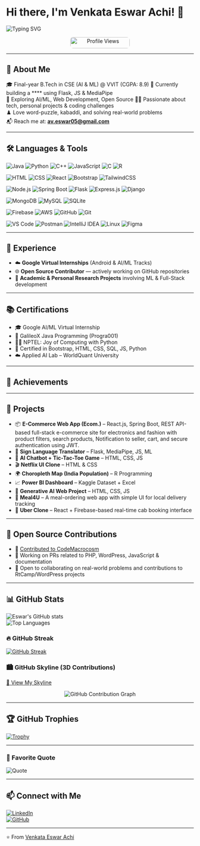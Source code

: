 # Hi there, I'm Venkata Eswar Achi! 👋

![Typing SVG](https://readme-typing-svg.herokuapp.com?color=%2300F700&lines=Welcome+to+my+GitHub+profile!;AI+%26+ML+enthusiast+%7C+Web+Developer+%7C+Open+Source+Contributor)

<p align="center">
  <img src="https://komarev.com/ghpvc/?username=venkataeswarachi&label=Profile%20Views&color=1abc9c&style=flat-square" alt="Profile Views" width="160" height="30" style="border-radius: 8px;" />
</p>

---

## 🚀 About Me
🎓 Final-year B.Tech in CSE (AI & ML) @ VVIT (CGPA: 8.9)
🔭 Currently building a **** using Flask, JS & MediaPipe  
🌱 Exploring AI/ML, Web Development, Open Source 
👨‍💻 Passionate about tech, personal projects & coding challenges  
♟️ Love word-puzzle, kabaddi, and solving real-world problems  
📬 Reach me at: **av.eswar05@gmail.com**

---

## 🛠️ Languages & Tools
<!-- Languages -->
![Java](https://img.shields.io/badge/-Java-007396?style=for-the-badge&logo=java&logoColor=white)
![Python](https://img.shields.io/badge/-Python-3776AB?style=for-the-badge&logo=python&logoColor=white)
![C++](https://img.shields.io/badge/-C++-00599C?style=for-the-badge&logo=c%2B%2B&logoColor=white)
![JavaScript](https://img.shields.io/badge/-JavaScript-F7DF1E?style=for-the-badge&logo=javascript&logoColor=black)
![C](https://img.shields.io/badge/-C-00599C?style=for-the-badge&logo=c&logoColor=white)
![R](https://img.shields.io/badge/-R-276DC3?style=for-the-badge&logo=r&logoColor=white)

<!-- Frontend & Frameworks -->
![HTML](https://img.shields.io/badge/-HTML5-E34F26?style=for-the-badge&logo=html5&logoColor=white)
![CSS](https://img.shields.io/badge/-CSS3-1572B6?style=for-the-badge&logo=css3&logoColor=white)
![React](https://img.shields.io/badge/-React-61DAFB?style=for-the-badge&logo=react&logoColor=black)
![Bootstrap](https://img.shields.io/badge/-Bootstrap-7952B3?style=for-the-badge&logo=bootstrap&logoColor=white)
![TailwindCSS](https://img.shields.io/badge/-TailwindCSS-06B6D4?style=for-the-badge&logo=tailwind-css&logoColor=white)


<!-- Backend & Frameworks -->
![Node.js](https://img.shields.io/badge/-Node.js-339933?style=for-the-badge&logo=node.js&logoColor=white)
![Spring Boot](https://img.shields.io/badge/-Spring%20Boot-6DB33F?style=for-the-badge&logo=spring-boot&logoColor=white)
![Flask](https://img.shields.io/badge/-Flask-black?style=for-the-badge&logo=flask&logoColor=white)
![Express.js](https://img.shields.io/badge/-Express.js-000000?style=for-the-badge&logo=express&logoColor=white)
![Django](https://img.shields.io/badge/-Django-092E20?style=for-the-badge&logo=django&logoColor=white)

<!-- Databases -->
![MongoDB](https://img.shields.io/badge/-MongoDB-47A248?style=for-the-badge&logo=mongodb&logoColor=white)
![MySQL](https://img.shields.io/badge/-MySQL-00758F?style=for-the-badge&logo=mysql&logoColor=white)
![SQLite](https://img.shields.io/badge/-SQLite-003B57?style=for-the-badge&logo=sqlite&logoColor=white)

<!-- Cloud & DevOps -->
![Firebase](https://img.shields.io/badge/-Firebase-FFCA28?style=for-the-badge&logo=firebase&logoColor=black)
![AWS](https://img.shields.io/badge/-AWS-232F3E?style=for-the-badge&logo=amazon-aws&logoColor=white)
![GitHub](https://img.shields.io/badge/-GitHub-181717?style=for-the-badge&logo=github&logoColor=white)
![Git](https://img.shields.io/badge/-Git-F05032?style=for-the-badge&logo=git&logoColor=white)

<!-- Tools & Platforms -->
![VS Code](https://img.shields.io/badge/-VS%20Code-007ACC?style=for-the-badge&logo=visual-studio-code&logoColor=white)
![Postman](https://img.shields.io/badge/-Postman-FF6C37?style=for-the-badge&logo=postman&logoColor=white)
![IntelliJ IDEA](https://img.shields.io/badge/-IntelliJ%20IDEA-000000?style=for-the-badge&logo=intellij-idea&logoColor=white)
![Linux](https://img.shields.io/badge/-Linux-FCC624?style=for-the-badge&logo=linux&logoColor=black)
![Figma](https://img.shields.io/badge/-Figma-F24E1E?style=for-the-badge&logo=figma&logoColor=white)

---

## 💼 Experience
- ☁️ **Google Virtual Internships** (Android & AI/ML Tracks)  
- 🌐 **Open Source Contributor** — actively working on GitHub repositories  
- 🧪 **Academic & Personal Research Projects** involving ML & Full-Stack development  

---

## 📚 Certifications
- 🎓 Google AI/ML Virtual Internship  
- 🧠 GalileoX Java Programming (Progra001)  
- 👨‍🏫 NPTEL: Joy of Computing with Python 
- 📜 Certified in Bootstrap, HTML, CSS, SQL, JS, Python  
- ☁️ Applied AI Lab – WorldQuant University 
 

---

## 🌟 Achievements


---

## 🔧 Projects

- 📦 **E-Commerce Web App (Ecom.)** – React.js, Spring Boot, REST API-based full-stack e-commerce site for electronics and fashion with product filters, search products, Notification to seller, cart, and secure authentication using JWT.
- 🤖 **Sign Language Translator** – Flask, MediaPipe, JS, ML  
- 💬 **AI Chatbot + Tic-Tac-Toe Game** – HTML, CSS, JS  
- 🎬 **Netflix UI Clone** – HTML & CSS  
- 🌍 **Choropleth Map (India Population)** – R Programming  
- 📈 **Power BI Dashboard** – Kaggle Dataset + Excel  
- 🧪 **Generative AI Web Project** – HTML, CSS, JS  
- 🍱 **Meal4U** – A meal-ordering web app with simple UI for local delivery tracking  
- 🚕 **Uber Clone** – React + Firebase-based real-time cab booking interface  


---

## 📂 Open Source Contributions
- 🔗 [Contributed to CodeMacrocosm](https://github.com/CodeMacrocosm)  
- 🔧 Working on PRs related to PHP, WordPress, JavaScript & documentation  
- 📢 Open to collaborating on real-world problems and contributions to RtCamp/WordPress projects  

---

## 📊 GitHub Stats
![Eswar's GitHub stats](https://github-readme-stats.vercel.app/api?username=venkataeswarachi&show_icons=true&theme=tokyonight)  
![Top Languages](https://github-readme-stats.vercel.app/api/top-langs/?username=venkataeswarachi&layout=compact&theme=tokyonight)

### 🔥 GitHub Streak
[![GitHub Streak](https://streak-stats.demolab.com/?user=venkataeswarachi&theme=tokyonight)](https://git.io/streak-stats)

### 🏙️ GitHub Skyline (3D Contributions)
[🔗 View My Skyline](https://skyline.github.com/venkataeswarachi)

<p align="center"> 
  <img src="https://github-readme-activity-graph.vercel.app/graph?username=venkataeswarachi&theme=tokyo-night&area=true&hide_border=true&point=007acc&line=00bcd4&color=ffffff&bg_color=0d1117" alt="GitHub Contribution Graph" />
</p>

---

## 🏆 GitHub Trophies
[![Trophy](https://github-profile-trophy.vercel.app/?username=venkataeswarachi&theme=gruvbox)](https://github.com/ryo-ma/github-profile-trophy)

---

### 💬 Favorite Quote
![Quote](https://quotes-github-readme.vercel.app/api?type=horizontal&theme=tokyonight)

---

## 📫 Connect with Me
[![LinkedIn](https://img.shields.io/badge/-LinkedIn-blue?style=for-the-badge&logo=linkedin)](https://www.linkedin.com/in/achi-venkata-eswar)  
[![GitHub](https://img.shields.io/badge/-GitHub-black?style=for-the-badge&logo=github)](https://github.com/venkataeswarachi)  

---

⭐️ From [Venkata Eswar Achi](https://github.com/venkataeswarachi)

